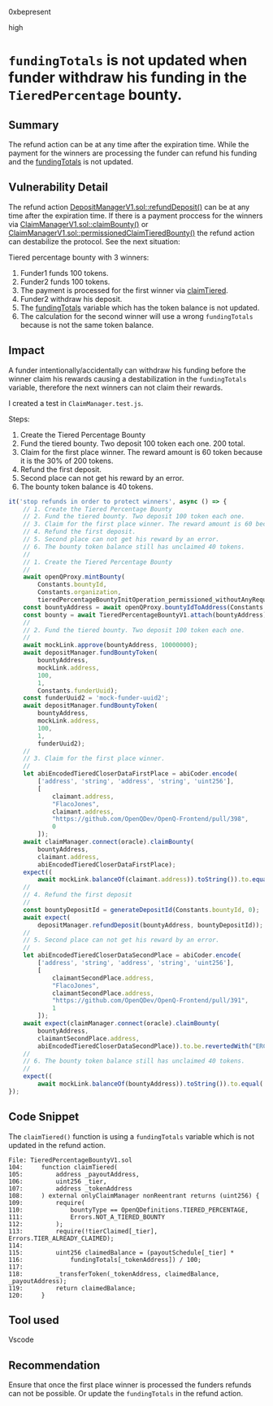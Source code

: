 0xbepresent

high

# ```fundingTotals``` is not updated when funder withdraw his funding in the ```TieredPercentage``` bounty.

## Summary

The refund action can be at any time after the expiration time. While the payment for the winners are processing the funder can refund his funding and the [fundingTotals](https://github.com/sherlock-audit/2023-02-openq/blob/main/contracts/Bounty/Implementations/TieredPercentageBountyV1.sol#L116) is not updated.

## Vulnerability Detail

The refund action [DepositManagerV1.sol::refundDeposit()](https://github.com/sherlock-audit/2023-02-openq/blob/main/contracts/DepositManager/Implementations/DepositManagerV1.sol#L152) can be at any time after the expiration time. If there is a payment proccess for the winners via [ClaimManagerV1.sol::claimBounty()](https://github.com/sherlock-audit/2023-02-openq/blob/main/contracts/ClaimManager/Implementations/ClaimManagerV1.sol#L31) or [ClaimManagerV1.sol::permissionedClaimTieredBounty()](https://github.com/sherlock-audit/2023-02-openq/blob/main/contracts/ClaimManager/Implementations/ClaimManagerV1.sol#L75) the refund action can destabilize the protocol. See the next situation:

Tiered percentage bounty with 3 winners:
1. Funder1 funds 100 tokens.
2. Funder2 funds 100 tokens.
3. The payment is processed for the first winner via [claimTiered](https://github.com/sherlock-audit/2023-02-openq/blob/main/contracts/Bounty/Implementations/TieredPercentageBountyV1.sol#L104).
4. Funder2 withdraw his deposit.
5. The [fundingTotals](https://github.com/sherlock-audit/2023-02-openq/blob/main/contracts/Bounty/Implementations/TieredPercentageBountyV1.sol#L116) variable which has the token balance is not updated.
4. The calculation for the second winner will use a wrong ```fundingTotals``` because is not the same token balance. 

## Impact

A funder intentionally/accidentally can withdraw his funding before the winner claim his rewards causing a destabilization in the ```fundingTotals``` variable, therefore the next winners can not claim their rewards.

I created a test in ```ClaimManager.test.js```.

Steps:

1. Create the Tiered Percentage Bounty
2. Fund the tiered bounty. Two deposit 100 token each one. 200 total.
3. Claim for the first place winner. The reward amount is 60 token because it is the 30% of 200 tokens.
4. Refund the first deposit.
5. Second place can not get his reward by an error.
6. The bounty token balance is 40 tokens.

```javascript
it('stop refunds in order to protect winners', async () => {
    // 1. Create the Tiered Percentage Bounty
    // 2. Fund the tiered bounty. Two deposit 100 token each one.
    // 3. Claim for the first place winner. The reward amount is 60 because it is the 30% of 200 tokens.
    // 4. Refund the first deposit.
    // 5. Second place can not get his reward by an error.
    // 6. The bounty token balance still has unclaimed 40 tokens.
    //
    // 1. Create the Tiered Percentage Bounty
    //
    await openQProxy.mintBounty(
        Constants.bountyId,
        Constants.organization,
        tieredPercentageBountyInitOperation_permissioned_withoutAnyRequiredValue);
    const bountyAddress = await openQProxy.bountyIdToAddress(Constants.bountyId);
    const bounty = await TieredPercentageBountyV1.attach(bountyAddress);
    //
    // 2. Fund the tiered bounty. Two deposit 100 token each one.
    //
    await mockLink.approve(bountyAddress, 10000000);
    await depositManager.fundBountyToken(
        bountyAddress,
        mockLink.address,
        100,
        1,
        Constants.funderUuid);
    const funderUuid2 = 'mock-funder-uuid2';
    await depositManager.fundBountyToken(
        bountyAddress,
        mockLink.address,
        100,
        1,
        funderUuid2);
    //
    // 3. Claim for the first place winner.
    //
    let abiEncodedTieredCloserDataFirstPlace = abiCoder.encode(
        ['address', 'string', 'address', 'string', 'uint256'],
        [
            claimant.address,
            "FlacoJones",
            claimant.address,
            "https://github.com/OpenQDev/OpenQ-Frontend/pull/398",
            0
        ]);
    await claimManager.connect(oracle).claimBounty(
        bountyAddress,
        claimant.address,
        abiEncodedTieredCloserDataFirstPlace);
    expect((
        await mockLink.balanceOf(claimant.address)).toString()).to.equal('60');//30% of 200.
    //
    // 4. Refund the first deposit
    //
    const bountyDepositId = generateDepositId(Constants.bountyId, 0);
    await expect(
        depositManager.refundDeposit(bountyAddress, bountyDepositId));
    //
    // 5. Second place can not get his reward by an error.
    //
    let abiEncodedTieredCloserDataSecondPlace = abiCoder.encode(
        ['address', 'string', 'address', 'string', 'uint256'],
        [
            claimantSecondPlace.address,
            "FlacoJones",
            claimantSecondPlace.address,
            "https://github.com/OpenQDev/OpenQ-Frontend/pull/391",
            1
        ]);
    await expect(claimManager.connect(oracle).claimBounty(
        bountyAddress,
        claimantSecondPlace.address,
        abiEncodedTieredCloserDataSecondPlace)).to.be.revertedWith("ERC20: transfer amount exceeds balance");
    //
    // 6. The bounty token balance still has unclaimed 40 tokens.
    //
    expect((
        await mockLink.balanceOf(bountyAddress)).toString()).to.equal('40');
});
```

## Code Snippet

The ```claimTiered()``` function is using a ```fundingTotals``` variable which is not updated in the refund action.

```solidity
File: TieredPercentageBountyV1.sol
104:     function claimTiered(
105:         address _payoutAddress,
106:         uint256 _tier,
107:         address _tokenAddress
108:     ) external onlyClaimManager nonReentrant returns (uint256) {
109:         require(
110:             bountyType == OpenQDefinitions.TIERED_PERCENTAGE,
111:             Errors.NOT_A_TIERED_BOUNTY
112:         );
113:         require(!tierClaimed[_tier], Errors.TIER_ALREADY_CLAIMED);
114: 
115:         uint256 claimedBalance = (payoutSchedule[_tier] *
116:             fundingTotals[_tokenAddress]) / 100;
117: 
118:         _transferToken(_tokenAddress, claimedBalance, _payoutAddress);
119:         return claimedBalance;
120:     }
```


## Tool used

Vscode

## Recommendation

Ensure that once the first place winner is processed the funders refunds can not be possible. Or update the ```fundingTotals``` in the refund action.